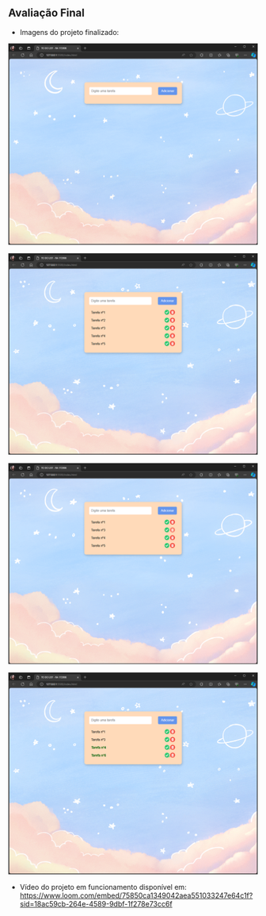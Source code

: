 ## Avaliação Final

- Imagens do projeto finalizado:

![pagina_inicial](source/pagina_inicial.png)

![tarefas_adicionadas](source/tarefas_adicionadas.png)

![tarefa_excluida](source/tarefa_excluida.png)

![tarefas_concluidas](source/tarefas_concluidas.png)

- Vídeo do projeto em funcionamento disponível em: https://www.loom.com/embed/75850ca1349042aea551033247e64c1f?sid=18ac59cb-264e-4589-9dbf-1f278e73cc6f

